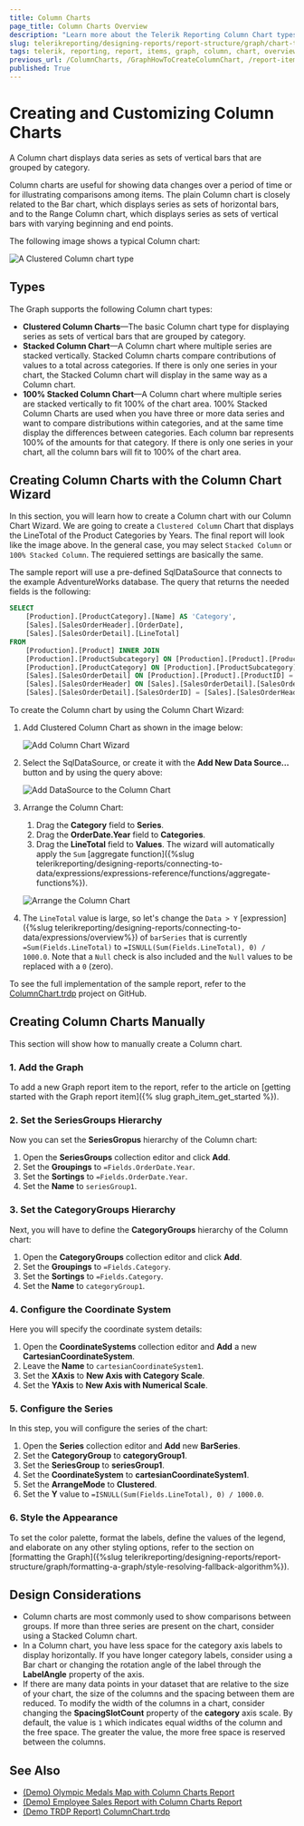 ```yaml
---
title: Column Charts
page_title: Column Charts Overview
description: "Learn more about the Telerik Reporting Column Chart types supported by the Graph report item and learn how to create a Column chart."
slug: telerikreporting/designing-reports/report-structure/graph/chart-types/column-charts/overview
tags: telerik, reporting, report, items, graph, column, chart, overview, creating
previous_url: /ColumnCharts, /GraphHowToCreateColumnChart, /report-items/graph/chart-types/column-charts/overview, /report-items/graph/chart-types/column-charts/how-to-create-column-chart
published: True
---
```


# Creating and Customizing Column Charts

A Column chart displays data series as sets of vertical bars that are grouped by category. 

Column charts are useful for showing data changes over a period of time or for illustrating comparisons among items. The plain Column chart is closely related to the Bar chart, which displays series as sets of horizontal bars, and to the Range Column chart, which displays series as sets of vertical bars with varying beginning and end points. 

The following image shows a typical Column chart: 

![A Clustered Column chart type](images/ColumnChartWizardPreview.png)

## Types 

The Graph supports the following Column chart types: 

* __Clustered Column Charts__&mdash;The basic Column chart type for displaying series as sets of vertical bars that are grouped by category. 
* __Stacked Column Chart__&mdash;A Column chart where multiple series are stacked vertically. Stacked Column charts compare contributions of values to a total across categories. If there is only one series in your chart, the Stacked Column chart will display in the same way as a Column chart. 
* __100% Stacked Column Chart__&mdash;A Column chart where multiple series are stacked vertically to fit 100% of the chart area. 100% Stacked Column Charts are used when you have three or more data series and want to compare distributions within categories, and at the same time display the differences between categories. Each column bar represents 100% of the amounts for that category. If there is only one series in your chart, all the column bars will fit to 100% of the chart area. 

## Creating Column Charts with the Column Chart Wizard

In this section, you will learn how to create a Column chart with our Column Chart Wizard.
We are going to create a `Clustered Column` Chart that displays the LineTotal of the Product Categories by Years. The final report will look like the image above.
In the general case, you may select `Stacked Column` or `100% Stacked Column`. The requiered settings are basically the same. 

The sample report will use a pre-defined SqlDataSource that connects to the example AdventureWorks database. The query that returns the needed fields is the following:

````SQL
SELECT
	[Production].[ProductCategory].[Name] AS 'Category',
	[Sales].[SalesOrderHeader].[OrderDate],
	[Sales].[SalesOrderDetail].[LineTotal]
FROM
	[Production].[Product] INNER JOIN
	[Production].[ProductSubcategory] ON [Production].[Product].[ProductSubcategoryID] = [Production].[ProductSubcategory].[ProductSubcategoryID] INNER JOIN
	[Production].[ProductCategory] ON [Production].[ProductSubcategory].[ProductCategoryID] = [Production].[ProductCategory].[ProductCategoryID] INNER JOIN
	[Sales].[SalesOrderDetail] ON [Production].[Product].[ProductID] = [Sales].[SalesOrderDetail].[ProductID] INNER JOIN
	[Sales].[SalesOrderHeader] ON [Sales].[SalesOrderDetail].[SalesOrderID] = [Sales].[SalesOrderHeader].[SalesOrderID] AND [Sales].[SalesOrderDetail].[SalesOrderID] = [Sales].[SalesOrderHeader].[SalesOrderID] AND 
	[Sales].[SalesOrderDetail].[SalesOrderID] = [Sales].[SalesOrderHeader].[SalesOrderID]
````


To create the Column chart by using the Column Chart Wizard: 

1. Add Clustered Column Chart as shown in the image below:

	![Add Column Chart Wizard](images/ColumnChartWizardAdd.png)

1. Select the SqlDataSource, or create it with the **Add New Data Source...** button and by using the query above:

	![Add DataSource to the Column Chart](images/ColumnChartWizardDataSource.png)

1. Arrange the Column Chart:

	1. Drag the __Category__ field to **Series**.
	1. Drag the __OrderDate.Year__ field to **Categories**.
	1. Drag the __LineTotal__ field to **Values**. The wizard will automatically apply the `Sum` [aggregate function]({%slug telerikreporting/designing-reports/connecting-to-data/expressions/expressions-reference/functions/aggregate-functions%}).

	![Arrange the Column Chart](images/ColumnChartWizardArrangeFields.png)

1. The `LineTotal` value is large, so let's change the `Data > Y` [expression]({%slug telerikreporting/designing-reports/connecting-to-data/expressions/overview%}) of `barSeries` that is currently `=Sum(Fields.LineTotal)` to `=ISNULL(Sum(Fields.LineTotal), 0) / 1000.0`. Note that a `Null` check is also included and the `Null` values to be replaced with a `0` (zero).

To see the full implementation of the sample report, refer to the [ColumnChart.trdp](https://github.com/telerik/reporting-samples/blob/master/graph-samples/ColumnChart.trdp) project on GitHub.

## Creating Column Charts Manually

This section will show how to manually create a Column chart.

### 1. Add the Graph

To add a new Graph report item to the report, refer to the article on [getting started with the Graph report item]({% slug graph_item_get_started %}).

### 2. Set the SeriesGroups Hierarchy

Now you can set the **SeriesGropus** hierarchy of the Column chart:

1. Open the __SeriesGroups__ collection editor and click __Add__.
1. Set the __Groupings__ to `=Fields.OrderDate.Year`.
1. Set the __Sortings__ to `=Fields.OrderDate.Year`.
1. Set the __Name__ to `seriesGroup1`.

### 3. Set the CategoryGroups Hierarchy

Next, you will have to define the **CategoryGroups** hierarchy of the Column chart:

1. Open the __CategoryGroups__ collection editor and click __Add__.
1. Set the __Groupings__ to `=Fields.Category`.
1. Set the __Sortings__ to `=Fields.Category`.
1. Set the __Name__ to `categoryGroup1`.
 
### 4. Configure the Coordinate System

Here you will specify the coordinate system details:

1. Open the __CoordinateSystems__ collection editor and __Add__ a new __CartesianCoordinateSystem__.
1. Leave the __Name__ to `cartesianCoordinateSystem1`.
1. Set the __XAxis__ to __New Axis with Category Scale__.
1. Set the __YAxis__ to __New Axis with Numerical Scale__.
 
### 5. Configure the Series

In this step, you will configure the series of the chart:

1. Open the __Series__ collection editor and __Add__ new __BarSeries__.
1. Set the __CategoryGroup__ to __categoryGroup1__.
1. Set the __SeriesGroup__ to __seriesGroup1__.
1. Set the __CoordinateSystem__ to __cartesianCoordinateSystem1__.
1. Set the __ArrangeMode__ to __Clustered__.
1. Set the __Y__ value to `=ISNULL(Sum(Fields.LineTotal), 0) / 1000.0`.

### 6. Style the Appearance

To set the color palette, format the labels, define the values of the legend, and elaborate on any other styling options, refer to the section on [formatting the Graph]({%slug telerikreporting/designing-reports/report-structure/graph/formatting-a-graph/style-resolving-fallback-algorithm%}). 

## Design Considerations

* Column charts are most commonly used to show comparisons between groups. If more than three series are present on the chart, consider using a Stacked Column chart.
* In a Column chart, you have less space for the category axis labels to display horizontally. If you have longer category labels, consider using a Bar chart or changing the rotation angle of the label through the __LabelAngle__ property of the axis. 
* If there are many data points in your dataset that are relative to the size of your chart, the size of the columns and the spacing between them are reduced. To modify the width of the columns in a chart, consider changing the __SpacingSlotCount__ property of the __category__ axis scale. By default, the value is `1` which indicates equal widths of the column and the free space. The greater the value, the more free space is reserved between the columns.

## See Also

* [(Demo) Olympic Medals Map with Column Charts Report](https://demos.telerik.com/reporting/olympic-medals-map)
* [(Demo) Employee Sales Report with Column Charts Report](https://demos.telerik.com/reporting/employee-sales)
* [(Demo TRDP Report) ColumnChart.trdp](https://github.com/telerik/reporting-samples/blob/master/graph-samples/ColumnChart.trdp)
